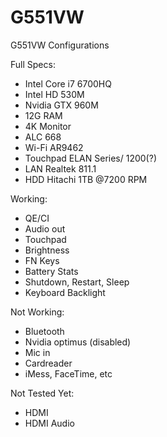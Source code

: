 # G551VW
G551VW Configurations

Full Specs:

- Intel Core i7 6700HQ
- Intel HD 530M
- Nvidia GTX 960M
- 12G RAM
- 4K Monitor
- ALC 668
- Wi-Fi AR9462
- Touchpad ELAN Series/ 1200(?)
- LAN Realtek 811.1
- HDD Hitachi 1TB @7200 RPM

Working:
- QE/CI
- Audio out
- Touchpad
- Brightness
- FN Keys
- Battery Stats
- Shutdown, Restart, Sleep
- Keyboard Backlight

Not Working:
- Bluetooth
- Nvidia optimus (disabled)
- Mic in 
- Cardreader
- iMess, FaceTime, etc

Not Tested Yet:
- HDMI
- HDMI Audio
